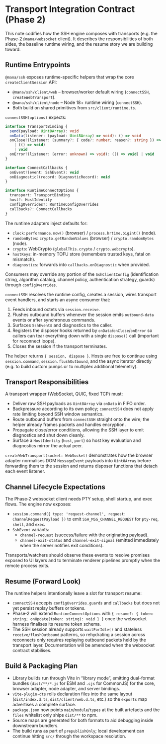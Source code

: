 # Transport Integration Contract (Phase 2)

This note codifies how the SSH engine composes with transports (e.g. the Phase‑2 `@mana/websocket` client). It describes the responsibilities of both sides, the baseline runtime wiring, and the resume story we are building toward.

## Runtime Entrypoints

`@mana/ssh` exposes runtime-specific helpers that wrap the core `createClientSession` API:

- `@mana/ssh/client/web` – browser/worker default wiring (`connectSSH`, `createWebTransport`).
- `@mana/ssh/client/node` – Node 18+ runtime wiring (`connectSSH`).
- Both build on shared primitives from `src/client/runtime.ts`.

`connectSSH(options)` expects:

```ts
interface TransportBinding {
  send(payload: Uint8Array): void
  onData(listener: (payload: Uint8Array) => void): () => void
  onClose?(listener: (summary?: { code?: number; reason?: string }) => void):
    | (() => void)
    | void
  onError?(listener: (error: unknown) => void): (() => void) | void
}

interface ConnectCallbacks {
  onEvent?(event: SshEvent): void
  onDiagnostic?(record: DiagnosticRecord): void
}

interface RuntimeConnectOptions {
  transport: TransportBinding
  host?: HostIdentity
  configOverrides?: RuntimeConfigOverrides
  callbacks?: ConnectCallbacks
}
```

The runtime adapters inject defaults for:

- `clock`: `performance.now()` (browser) / `process.hrtime.bigint()` (node).
- `randomBytes`: `crypto.getRandomValues` (browser) / `crypto.randomBytes` (node).
- `crypto`: WebCrypto (`globalThis.crypto` / `crypto.webcrypto`).
- `hostKeys`: in-memory TOFU store (remembers trusted keys, fatal on mismatch).
- `diagnostics`: forwards into `callbacks.onDiagnostic` when provided.

Consumers may override any portion of the `SshClientConfig` (identification string, algorithm catalog, channel policy, authentication strategy, guards) through `configOverrides`.

`connectSSH` resolves the runtime config, creates a session, wires transport event handlers, and starts an async consumer that:

1. Feeds inbound octets via `session.receive`.
2. Flushes outbound buffers whenever the session emits `outbound-data` events or after synchronous commands.
3. Surfaces `SshEvent`s and diagnostics to the caller.
4. Registers the disposer hooks returned by `onData`/`onClose`/`onError` so callers can tear everything down with a single `dispose()` call (important for reconnect loops).
5. Closes the session if the transport terminates.

The helper returns `{ session, dispose }`. Hosts are free to continue using `session.command`, `session.flushOutbound`, and the async iterator directly (e.g. to build custom pumps or to multiplex additional telemetry).

## Transport Responsibilities

A transport wrapper (WebSocket, QUIC, fixed TCP) must:

- Deliver raw SSH payloads as `Uint8Array` via `onData` in FIFO order.
- Backpressure according to its own policy; `connectSSH` does not apply rate limiting beyond SSH window semantics.
- Route outbound buffers from `connectSSH` straight onto the wire; the helper already frames packets and handles encryption.
- Propagate close/error conditions, allowing the SSH layer to emit diagnostics and shut down cleanly.
- Surface a `HostIdentity` (`host`, `port`) so host key evaluation and diagnostics mirror the actual peer.

`createWebTransport(socket: WebSocket)` demonstrates how the browser adapter normalises DOM `MessageEvent` payloads into `Uint8Array` before forwarding them to the session and returns disposer functions that detach each event listener.

## Channel Lifecycle Expectations

The Phase‑2 websocket client needs PTY setup, shell startup, and exec flows. The engine now exposes:

- `session.command({ type: 'request-channel', request: ChannelRequestPayload })` to emit `SSH_MSG_CHANNEL_REQUEST` for `pty-req`, `shell`, and `exec`.
- `SshEvent` variants:
  - `channel-request` (success/failure with the originating payload).
  - `channel-exit-status` and `channel-exit-signal` (emitted immediately when the server notifies exit conditions).

Transports/watchers should observe these events to resolve promises exposed to UI layers and to terminate renderer pipelines promptly when the remote process exits.

## Resume (Forward Look)

The runtime helpers intentionally leave a slot for transport resume:

- `connectSSH` accepts `configOverrides.guards` and `callbacks` but does not yet persist replay buffers or tokens.
- Phase‑2 will extend `RuntimeConnectOptions` with `{ resume?: { token: string; onUpdate(token: string): void } }` once the websocket harness finalises its resume token schema.
- The SSH session already supports `waitForIdle()` and stateless `receive/flushOutbound` patterns, so rehydrating a session across reconnects only requires replaying outbound packets held by the transport layer. Documentation will be amended when the websocket contract stabilises.

## Build & Packaging Plan

- Library builds run through Vite in “library mode”, emitting dual-format bundles (`dist/**/*.js` for ESM and `.cjs` for CommonJS) for the core, browser adapter, node adapter, and server bindings.
- `vite-plugin-dts` rolls declaration files into the same layout (`dist/index.d.ts`, `dist/client/web.d.ts`, etc.) so the `exports` map advertises a complete surface.
- `package.json` now points `main`/`module`/`types` at the built artefacts and the `files` whitelist only ships `dist/**` to npm.
- Source maps are generated for both formats to aid debugging inside downstream bundlers.
- The build runs as part of `prepublishOnly`; local development can continue hitting `src/` through the workspace resolution.
